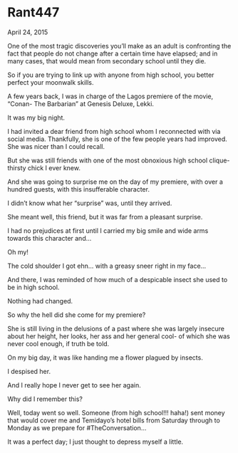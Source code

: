 # Rant447


April 24, 2015

One of the most tragic discoveries you’ll make as an adult is confronting the fact that people do not change after a certain time have elapsed; and in many cases, that would mean from secondary school until they die.

So if you are trying to link up with anyone from high school, you better perfect your moonwalk skills.

A few years back, I was in charge of the Lagos premiere of the movie, “Conan- The Barbarian” at Genesis Deluxe, Lekki. 

It was my big night.

I had invited a dear friend from high school whom I reconnected with via social media. Thankfully, she is one of the few people years had improved. She was nicer than I could recall.

But she was still friends with one of the most obnoxious high school clique-thirsty chick I ever knew.

And she was going to surprise me on the day of my premiere, with over a hundred guests, with this insufferable character.

I didn’t know what her “surprise” was, until they arrived. 

She meant well, this friend, but it was far from a pleasant surprise.

I had no prejudices at first until I carried my big smile and wide arms towards this character and…

Oh my!

The cold shoulder I got ehn... with a greasy sneer right in my face…

And there, I was reminded of how much of a despicable insect she used to be in high school.

Nothing had changed.

So why the hell did she come for my premiere?

She is still living in the delusions of a past where she was largely insecure about her height, her looks, her ass and her general cool- of which she was never cool enough, if truth be told.

On my big day, it was like handing me a flower plagued by insects.

I despised her. 

And I really hope I never get to see her again.

Why did I remember this? 

Well, today went so well. Someone (from high school!!! haha!) sent money that would cover me and Temidayo’s hotel bills from Saturday through to Monday as we prepare for #TheConversation…

It was a perfect day; I just thought to depress myself a little.